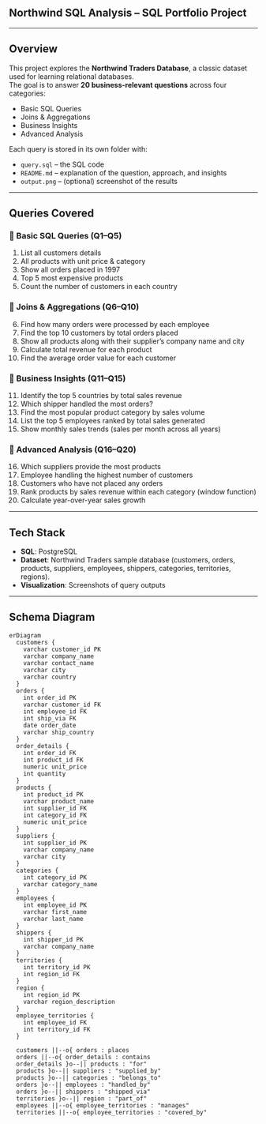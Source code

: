 ## Northwind SQL Analysis – SQL Portfolio Project  
---

## Overview  
This project explores the **Northwind Traders Database**, a classic dataset used for learning relational databases.  
The goal is to answer **20 business-relevant questions** across four categories:  
- Basic SQL Queries  
- Joins & Aggregations  
- Business Insights  
- Advanced Analysis  

Each query is stored in its own folder with:  
- `query.sql` – the SQL code  
- `README.md` – explanation of the question, approach, and insights  
- `output.png` – (optional) screenshot of the results  

---

## Queries Covered  

### 🔹 Basic SQL Queries (Q1–Q5)  
1. List all customers details  
2. All products with unit price & category  
3. Show all orders placed in 1997  
4. Top 5 most expensive products  
5. Count the number of customers in each country  

### 🔹 Joins & Aggregations (Q6–Q10)  
6. Find how many orders were processed by each employee  
7. Find the top 10 customers by total orders placed  
8. Show all products along with their supplier’s company name and city  
9. Calculate total revenue for each product  
10. Find the average order value for each customer  

### 🔹 Business Insights (Q11–Q15)  
11. Identify the top 5 countries by total sales revenue  
12. Which shipper handled the most orders?  
13. Find the most popular product category by sales volume  
14. List the top 5 employees ranked by total sales generated  
15. Show monthly sales trends (sales per month across all years)  

### 🔹 Advanced Analysis (Q16–Q20)  
16. Which suppliers provide the most products  
17. Employee handling the highest number of customers  
18. Customers who have not placed any orders  
19. Rank products by sales revenue within each category (window function)  
20. Calculate year-over-year sales growth  

---

## Tech Stack  
- **SQL**: PostgreSQL  
- **Dataset**: Northwind Traders sample database (customers, orders, products, suppliers, employees, shippers, categories, territories, regions).  
- **Visualization**: Screenshots of query outputs  

---

## Schema Diagram  

```mermaid
erDiagram
  customers {
    varchar customer_id PK
    varchar company_name
    varchar contact_name
    varchar city
    varchar country
  }
  orders {
    int order_id PK
    varchar customer_id FK
    int employee_id FK
    int ship_via FK
    date order_date
    varchar ship_country
  }
  order_details {
    int order_id FK
    int product_id FK
    numeric unit_price
    int quantity
  }
  products {
    int product_id PK
    varchar product_name
    int supplier_id FK
    int category_id FK
    numeric unit_price
  }
  suppliers {
    int supplier_id PK
    varchar company_name
    varchar city
  }
  categories {
    int category_id PK
    varchar category_name
  }
  employees {
    int employee_id PK
    varchar first_name
    varchar last_name
  }
  shippers {
    int shipper_id PK
    varchar company_name
  }
  territories {
    int territory_id PK
    int region_id FK
  }
  region {
    int region_id PK
    varchar region_description
  }
  employee_territories {
    int employee_id FK
    int territory_id FK
  }

  customers ||--o{ orders : places
  orders ||--o{ order_details : contains
  order_details }o--|| products : "for"
  products }o--|| suppliers : "supplied_by"
  products }o--|| categories : "belongs_to"
  orders }o--|| employees : "handled_by"
  orders }o--|| shippers : "shipped_via"
  territories }o--|| region : "part_of"
  employees ||--o{ employee_territories : "manages"
  territories ||--o{ employee_territories : "covered_by"
